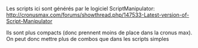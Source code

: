 Les scripts ici sont générés par le logiciel ScriptManipulator:
http://cronusmax.com/forums/showthread.php/147533-Latest-version-of-Script-Manipulator

Ils sont plus compacts (donc prennent moins de place dans la cronus max). On peut donc mettre plus de combos que dans les scripts simples
